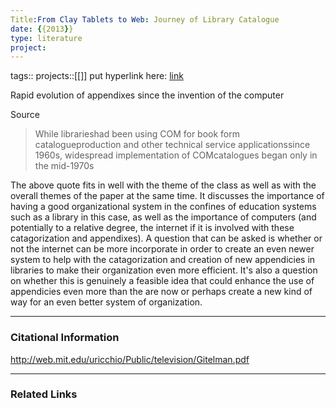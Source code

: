 ```yaml
---
Title:From Clay Tablets to Web: Journey of Library Catalogue
date: {{2013}}
type: literature
project:
---
```

tags::
projects::[[]]
put hyperlink here: [link](https://d1wqtxts1xzle7.cloudfront.net/84782938/2189-libre.pdf?1650797076=&response-content-disposition=inline%3B+filename%3DFrom_Clay_Tablets_to_Web_Journey_of_Libr.pdf&Expires=1676015125&Signature=Y0tCwFf0hFg9PAkxusIJ56WU2zGno4SMoRPhit48qu5jbDyRu82Il-~luRsdPj77khOKI6z-ZxQeXUveuVHlkBv4DSA0C3WFPtIl1F~GrUhBsw0VAm7A-q~GF09YN88FzXa9XmY19S1xzbfeHQGV~I1rWWQxDth9TeRCFojq7myoIIPoFOjXqesUt-SaaYnMoDk~J1aOqmYmiaKu5P2r1lGm8vn1tNrWJvYsN2gI8t4hjCcE93r11tup0td1EjISpsQud9BpX0t9G0fopJMhOfdk7GXEjnPhn~dGAR7SH8aecRmdDYoOXtwG08lTo5YNszzXDWQ1rCiyVwUAsj-I2Q__&Key-Pair-Id=APKAJLOHF5GGSLRBV4ZA)

Rapid evolution of appendixes since the invention of the computer

Source
>While librarieshad been using COM for book form catalogueproduction and other technical service applicationssince 1960s, widespread implementation of COMcatalogues began only in the mid-1970s

The above quote fits in well with the theme of the class as well as with the overall themes of the paper at the same time. It discusses the importance of having a good organizational system in the confines of education systems such as a library in this case, as well as the importance of computers (and potentially to a relative degree, the internet if it is involved with these catagorization and appendixes). A question that can be asked is whether or not the internet can be more incorporate in order to create an even newer system to help with the catagorization and creation of new appendicies in libraries to make their organization even more efficient. It's also a question on whether this is genuinely a feasible idea that could enhance the use of appendicies even more than the are now or perhaps create a new kind of way for an even better system of organization.

---
### Citational Information

http://web.mit.edu/uricchio/Public/television/Gitelman.pdf

---

### Related Links
